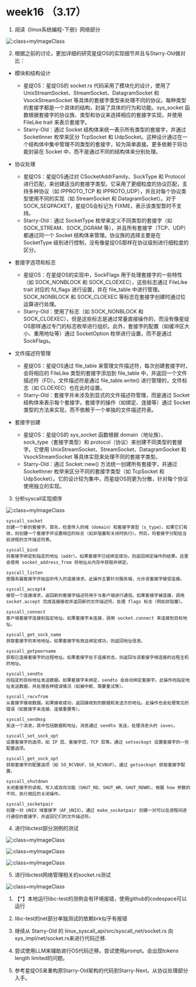 # week16 （3.17）

1. 阅读《linux系统编程-下册》网络部分

![](../../asserts/0317/2.jpg ':class=myImageClass')

2. 根据之前的讨论，更加详细的研究星绽OS的实现细节并且与Starry-Old做对比：

- 模块和结构设计
    - 星绽OS：星绽OS的 socket.rs 代码采用了模块化的设计，使用了 UnixStreamSocket、StreamSocket、DatagramSocket 和 VsockStreamSocket 等具体的套接字类型来处理不同的协议。每种类型的套接字都是一个具体的结构，封装了具体的行为和功能。sys_socket 函数根据套接字的协议族、类型和协议来选择相应的套接字实现，并使用 FileLike trait 来表示套接字。
    - Starry-Old：通过 Socket 结构体来统一表示所有类型的套接字，并通过 SocketInner 枚举来区分 TcpSocket 和 UdpSocket。这种设计通过在一个结构体中集中管理不同类型的套接字，较为简单直接。更多依赖于将功能封装在 Socket 中，而不是通过不同的结构体来分别处理。

- 协议处理
    - 星绽OS：星绽OS通过对 CSocketAddrFamily、SockType 和 Protocol 进行匹配，来创建适当的套接字类型。它采用了更细粒度的协议匹配，支持多种协议（如 IPPROTO_TCP 和 IPPROTO_UDP），并且对每个协议类型使用不同的实现（如 StreamSocket 和 DatagramSocket）。对于 SOCK_SEQPACKET，星绽OS会标记为 FIXME，表示该类型暂时不支持。
    - Starry-Old：通过 SocketType 枚举来定义不同类型的套接字（如 SOCK_STREAM、SOCK_DGRAM 等），并且所有套接字（TCP、UDP）都通过同一个 Socket 结构体来管理。协议族的选择主要是在 SocketType 级别进行控制，没有像星绽OS那样在协议级别进行细粒度的区分。

- 套接字选项和标志
    - 星绽OS：在星绽OS的实现中，SockFlags 用于处理套接字的一些特性（如 SOCK_NONBLOCK 和 SOCK_CLOEXEC），这些标志通过 FileLike trait 对应的 fd_flags 进行设置，并在 file_table 中进行管理。SOCK_NONBLOCK 和 SOCK_CLOEXEC 等标志在套接字创建时通过位运算进行处理。
    - Starry-Old：使用了标志（如 SOCK_NONBLOCK 和 SOCK_CLOEXEC），但是这些标志是通过常量直接操作的，而没有像星绽OS那样通过专门的标志枚举进行组织。此外，套接字的配置（如缓冲区大小、重用地址等）通过 SocketOption 枚举进行设置，而不是通过 SockFlags。

- 文件描述符管理
    - 星绽OS：星绽OS通过 file_table 来管理文件描述符，每次创建套接字时，会将相应的 FileLike 类型的套接字添加到 file_table 中，并返回一个文件描述符（FD）。文件描述符是通过 file_table.write() 进行管理的，文件标志（如 CLOEXEC）也在此时设置。
    - Starry-Old：套接字并未涉及到显式的文件描述符管理，而是通过 Socket 结构体来表示每个套接字。套接字的操作（如绑定、连接等）通过 Socket 类型的方法来实现，而不依赖于一个单独的文件描述符表。

- 套接字创建
    - 星绽OS：星绽OS的 sys_socket 函数根据 domain（地址族）、sock_type（套接字类型）和 protocol（协议）来创建不同类型的套接字。它使用 UnixStreamSocket、StreamSocket、DatagramSocket 和 VsockStreamSocket 等具体实现来处理不同的套接字类型。
    - Starry-Old：通过 Socket::new() 方法统一创建所有套接字，并通过 SocketInner 枚举来区分不同的套接字类型（如 TcpSocket 和 UdpSocket）。它的设计较为集中，而星绽OS则更为分散，针对每个协议使用独立的实现。 

3. 分析syscall实现顺序

<!-- [filename](../../asserts/0313/socket.rs ':include :type=code') -->

![](../../asserts/0317/1.jpg ':class=myImageClass')

    syscall_socket
    创建一个新的套接字。首先，检查传入的域（domain）和套接字类型（s_type）。如果它们有效，则创建一个套接字并设置相应的标志（如非阻塞和关闭时执行）。然后，将套接字分配给当前进程的文件描述符表。

    syscall_bind
    将套接字绑定到指定的地址（addr）。如果套接字已经绑定成功，则返回绑定操作的结果。这里会使用 socket_address_from 将地址从内存中获取并绑定。

    syscall_listen
    使服务器套接字开始监听传入的连接请求。此操作主要针对服务端，允许该套接字接受连接。

    syscall_accept4
    接受一个连接请求，返回新的套接字描述符用于与客户端进行通信。如果套接字被连接，调用 socket.accept 完成连接接收并返回新的文件描述符。处理 flags 标志（例如非阻塞）。

    syscall_connect
    客户端套接字连接到指定地址。如果套接字未连接，调用 socket.connect 来连接到目标地址。

    syscall_get_sock_name
    获取套接字的本地地址。如果套接字有效且绑定成功，则返回地址信息。

    syscall_getpeername
    获取已连接套接字的远程地址。如果套接字处于连接状态，则返回与该套接字相连接的远程主机的地址。

    syscall_sendto
    向指定的目标地址发送数据。如果套接字未绑定，sendto 会自动绑定套接字。此操作向指定地址发送数据，并处理各种错误情况（如被中断、需要重试等）。

    syscall_recvfrom
    从套接字接收数据。如果接收成功，返回接收到的数据和发送方的地址。此操作也会处理常见的错误（如套接字未连接、连接重置等）。

    syscall_sendmsg
    发送一个消息，其中包括数据和地址。消息通过 sendto 发送，处理消息头的 iovec。

    syscall_set_sock_opt
    设置套接字的选项，如 IP 层、套接字层、TCP 层等。通过 setsockopt 设置套接字的一些配置选项。

    syscall_get_sock_opt
    获取套接字的配置选项（如 SO_RCVBUF、SO_RCVBUF）。通过 getsockopt 获取套接字配置。

    syscall_shutdown
    关闭套接字的读取、写入或双向功能（SHUT_RD、SHUT_WR、SHUT_RDWR）。根据 how 参数的不同，执行相应的关闭操作。

    syscall_socketpair
    创建一对 UNIX 域套接字（AF_UNIX）。通过 make_socketpair 创建一对可以在进程间进行通信的套接字，并返回它们的文件描述符。

4. 进行libctest部分测例的测试

![](../../asserts/0317/3.jpg ':class=myImageClass')

![](../../asserts/0317/4.jpg ':class=myImageClass')

![](../../asserts/0317/5.jpg ':class=myImageClass')


5. 进行libctest网络管理相关的socket.rs测试

![](../../asserts/0317/6.jpg ':class=myImageClass')


1. 【*】本地运行libc-test的测例会有环境报错，使用github的codespace可以运行

2. libc-test的net部分单独测试的依赖brk似乎有报错

3. 继续从 Starry-Old 的 linux_syscall_api/src/syscall_net/socket.rs 向 sys_impl/net/socket.rs来进行代码迁移.

4. 尝试使用LLM来辅助进行OS代码迁移。尝试使用prompt。会出现tokens length limited的问题。

5. 参考星绽OS来重构原Starry-Old架构的代码到Starry-Next。从协议处理部分入手。